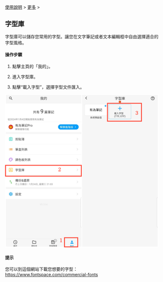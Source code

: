 [使用說明](/dragonnest/drawnote/manual/zh-tw) > [更多](/dragonnest/drawnote/manual/zh/more) >

字型庫
---
字型庫可以儲存您常用的字型。讓您在文字筆記或者文本編輯框中自由選擇適合的字型風格。
#### 操作步驟
1. 點擊主頁的「我的」。

2. 進入字型庫。

3. 點擊“載入字型”，選擇字型文件匯入。

![](imgs/font_library1.png)

#### 提示
您可以到這個網站下載您想要的字型：https://www.fontspace.com/commercial-fonts
